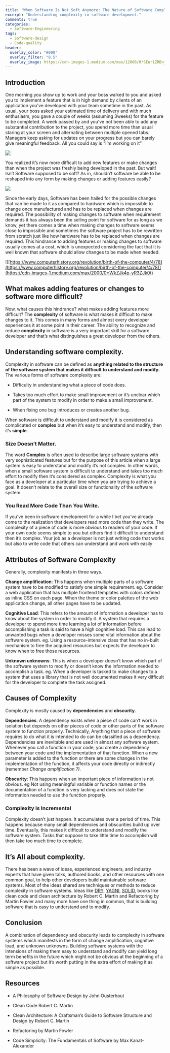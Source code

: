 ```yaml
---
title: 'When Software Is Not Soft Anymore: The Nature of Software Complexity.'
excerpt: "Understanding complexity in software development."
comments: true
categories:
  - Software-Engineering
tags:
  - Software-design
  - Code-quality
header:
  overlay_color: "#000"
  overlay_filter: "0.5"
  overlay_image: https://cdn-images-1.medium.com/max/12000/0*SEur1ZRBnjNnCmHa
---
```


## Introduction
One morning you show up to work and your boss walked to you and asked you to implement a feature that is in high demand by clients of an application you’ve developed with your team sometime in the past. 
As usual, your boss asked your estimated time of delivery and with much enthusiasm, you gave a couple of weeks (assuming 3weeks) for the feature to be completed.
A week passed by and you’ve not been able to add any substantial contribution to the project, you spend more time than usual staring at your screen and alternating between multiple opened tabs.
Managers keep asking for updates on your progress but you can barely give meaningful feedback. All you could say is “I’m working on it”

![](https://cdn-images-1.medium.com/max/2000/1*kG-89irfL6FwQN9MlUzRlw.gif)

You realized it’s now more difficult to add new features or make changes than when the project was freshly being developed in the past. But wait! Isn’t Software supposed to be soft?
 As in, shouldn’t software be able to be reshaped into any form by making changes or adding features easily?

![](https://cdn-images-1.medium.com/max/2000/0*hkhljBUO2G7ziBI-)

Since the early days, Software has been hailed for the possible changes that can be made to it as compared to hardware which is impossible to change once manufactured and has to be replaced when changes are required. The possibility of making changes to software when requirement demands it has always been the selling point for software for as long as we know, yet there comes a time when making changes to software seems close to impossible and sometimes the software project has to be rewritten from scratch just like how hardware has to be replaced when changes are required.
This hindrance to adding features or making changes to software usually comes at a cost, which is unexpected considering the fact that it is well known that software should allow changes to be made when needed.

![[https://www.computerhistory.org/revolution/birth-of-the-computer/4/78](https://www.computerhistory.org/revolution/birth-of-the-computer/4/78)](https://cdn-images-1.medium.com/max/2000/0*WkZJk4p-yR3ZJk0t)

## What makes adding features or changes to software more difficult?

Now, what causes this hindrance? what makes adding features more difficult?
The **complexity** of software is what makes it difficult to make changes to it.
This comes in many forms and almost every developer experiences it at some point in their career.
The ability to recognize and reduce **complexity** in software is a very important skill for a software developer and that’s what distinguishes a great developer from the others.

## Understanding software complexity.

Complexity in software can be defined as **anything related to the structure of the software system that makes it difficult to understand and modify.**
The various forms of software complexity are:

* Difficulty in understanding what a piece of code does.

* Takes too much effort to make small improvement or it’s unclear which part of the system to modify in order to make a small improvement.

* When fixing one bug introduces or creates another bug.

When software is difficult to understand and modify it is considered as complicated or **complex** but when it’s easy to understand and modify, then it’s **simple**.

### Size Doesn’t Matter.

The word **Complex** is often used to describe large software systems with very sophisticated features but for the purpose of this article when a large system is easy to understand and modify it’s not complex.
In other words, when a small software system is difficult to understand and takes too much effort to modify then it’s considered as complex.
Complexity is what you face as a developer at a particular time when you are trying to achieve a goal. It doesn’t relate to the overall size or functionality of the software system.

### You Read More Code Than You Write.

If you’ve been in software development for a while I bet you’ve already come to the realization that developers read more code than they write.
The complexity of a piece of code is more obvious to readers of your code. If your own code seems simple to you but others find it difficult to understand then it’s complex. Your job as a developer is not just writing code that works but also to write code that others can understand and work with easily

## Attributes of Software Complexity
Generally, complexity manifests in three ways.

**Change amplification**: This happens when multiple parts of a software system have to be modified to satisfy one simple requirement.
eg. Consider a web application that has multiple frontend templates with colors defined as inline CSS on each page. When the theme or color palettes of the web application change, all other pages have to be updated.

**Cognitive Load**: This refers to the amount of information a developer has to know about the system in order to modify it. A system that requires a developer to spend more time learning a lot of information before accomplishing a task is said to have a high cognitive load. This can lead to unwanted bugs when a developer misses some vital information about the software system.
eg. Using a resource-intensive class that has no in-built mechanism to free the acquired resources but expects the developer to know when to free those resources.

**Unknown unknowns**: This is when a developer doesn’t know which part of the software system to modify or doesn’t know the information needed to accomplish a task.
eg. When a developer is tasked to make changes to a system that uses a library that is not well documented makes it very difficult for the developer to complete the task assigned.

## **Causes of Complexity**

Complexity is mostly caused by **dependencies** and **obscurity.**

**Dependencies**: 
A dependency exists when a piece of code can’t work in isolation but depends on other pieces of code or other parts of the software system to function properly.
Technically, Anything that a piece of software requires to do what it is intended to do can be classified as a dependency. 
Dependencies are inevitable and are used in almost any software system.
Whenever you call a function in your code, you create a dependency between your code and the implementation of that function. When a new parameter is added to the function or there are some changes in the implementation of the function, it affects your code directly or indirectly (remember *Change amplification ?).*

**Obscurity**:
This happens when an important piece of information is not obvious. eg Not using meaningful variable or function names or the documentation of a function is very lacking and does not state the information needed to use the function properly.

### Complexity is Incremental

Complexity doesn’t just happen. It accumulates over a period of time.
This happens because many small dependencies and obscurities build up over time. Eventually, this makes it difficult to understand and modify the software system. Tasks that suppose to take little time to accomplish will then take too much time to complete.

## It’s All about complexity.

There has been a wave of ideas, experienced engineers, and industry experts that have given talks, authored books, and other resources with one common goal, to help other developers build maintainable software systems.
Most of the ideas shared are techniques or methods to reduce complexity in software systems.
Ideas like [DRY](https://en.wikipedia.org/wiki/Don%27t_repeat_yourself), [YAGNI](https://martinfowler.com/bliki/Yagni.html), [SOLID](https://en.wikipedia.org/wiki/SOLID), books like clean code and clean architecture by Robert C. Martin and Refactoring by Martin Fowler and many more have one thing in common, that is building software that is easy to understand and to modify.

## Conclusion

A combination of dependency and obscurity leads to complexity in software systems which manifests in the form of change amplification, cognitive load, and unknown unknowns.
Building software systems with the intensions of making them easy to understand and modify can yield long term benefits in the future which might not be obvious at the beginning of a software project but it’s worth putting in the extra effort of making it as simple as possible.

## Resources

* A Philosophy of Software Design by John Ousterhout

* Clean Code Robert C. Martin

* Clean Architecture: A Craftsman’s Guide to Software Structure and Design by Robert C. Martin

* Refactoring by Martin Fowler

* Code Simplicity: The Fundamentals of Software by Max Kanat-Alexander

